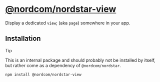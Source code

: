 # [@nordcom/nordstar-view](https://nordstar.dev/docs/components/view/?utm_source=nordstar&utm_campaign=oss)

Display a dedicated `view`; (aka `page`) somewhere in your app.

## Installation

> [!TIP]
> This is an internal package and should probably not be installed by itself, but rather come as a dependency of `@nordcom/nordstar`.

```sh
npm install @nordcom/nordstar-view
```
